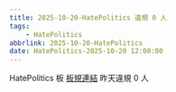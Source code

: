```yaml
---
title: 2025-10-20-HatePolitics 違規 0 人
tags:
    - HatePolitics
abbrlink: 2025-10-20-HatePolitics
date: HatePolitics-2025-10-20 12:00:00
---
```

HatePolitics 板 [板規連結](https://www.ptt.cc/bbs/HatePolitics/M.1617115262.A.D60.html)
昨天違規 0 人
